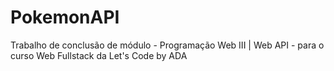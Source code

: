 # PokemonAPI
Trabalho de conclusão de módulo - Programação Web III | Web API - para o curso Web Fullstack da Let's Code by ADA
